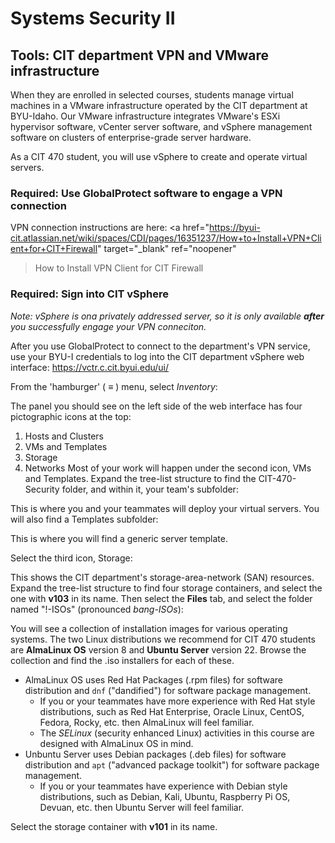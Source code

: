# Systems Security II
## Tools: CIT department VPN and VMware infrastructure

When they are enrolled in selected courses, students
manage virtual machines in a VMware infrastructure operated by the CIT department at BYU-Idaho.
Our VMware infrastructure integrates VMware's ESXi hypervisor software, vCenter server software, and vSphere management software
on clusters of enterprise-grade server hardware.

As a CIT 470 student, you will use vSphere to create and operate virtual servers.

### Required: Use GlobalProtect software to engage a VPN connection ###
VPN connection instructions are here:
<a href="https://byui-cit.atlassian.net/wiki/spaces/CDI/pages/16351237/How+to+Install+VPN+Client+for+CIT+Firewall" target="_blank" ref="noopener"
>How to Install VPN Client for CIT Firewall</a>

### Required: Sign into CIT vSphere ###
*Note: vSphere is ona  privately addressed server, so it is only available **after** you successfully engage your VPN conneciton.*

After you use GlobalProtect to connect to the department's VPN service, use your BYU-I credentials to log into the CIT department vSphere web interface:
<a href="https://vctr.c.cit.byui.edu/ui/" target="_blank" ref="noopener">https://vctr.c.cit.byui.edu/ui/</a>

From the 'hamburger' ( ≡ ) menu, select *Inventory*:

The panel you should see on the left side of the web interface has four pictographic icons at the top:
1. Hosts and Clusters
2. VMs and Templates
3. Storage
4. Networks
Most of your work will happen under the second icon, VMs and Templates.
Expand the tree-list structure to find the CIT-470-Security folder, and within it, your team's subfolder:

This is where you and your teammates will deploy your virtual servers. You will also find a Templates subfolder:

This is where you will find a generic server template.

Select the third icon, Storage:

This shows the CIT department's storage-area-network (SAN) resources.
Expand the tree-list structure to find four storage containers, and select the one with **v103** in its name.
Then select the **Files** tab, and select the folder named "!-ISOs" (pronounced *bang-ISOs*):

You will see a collection of installation images for various operating systems.
The two Linux distributions we recommend for CIT 470 students are **AlmaLinux OS** version 8 and **Ubuntu Server** version 22.
Browse the collection and find the .iso installers for each of these.

- AlmaLinux OS uses Red Hat Packages (.rpm files) for software distribution and `dnf` ("dandified") for software package management.
  - If you or your teammates have more experience with Red Hat style distributions,
such as Red Hat Enterprise, Oracle Linux, CentOS, Fedora, Rocky, etc.
then AlmaLinux will feel familiar.
  - The *SELinux* (security enhanced Linux) activities in this course are designed with AlmaLinux OS in mind.
- Unbuntu Server uses Debian packages (.deb files) for software distribution and `apt` ("advanced package toolkit") for software package management.
  - If you or your teammates have experience with Debian style distributions,
such as Debian, Kali, Ubuntu, Raspberry Pi OS, Devuan, etc.
then Ubuntu Server will feel familiar.

Select the storage container with **v101** in its name.
